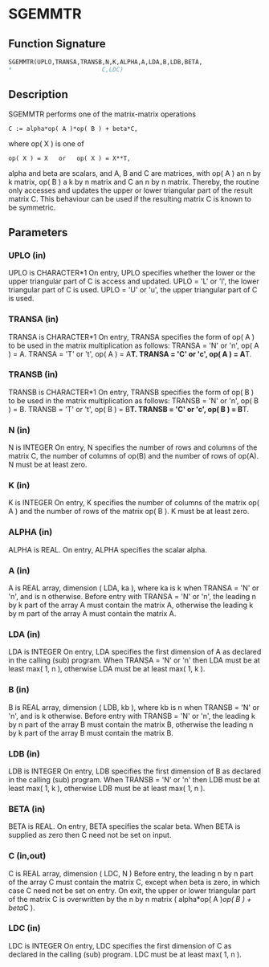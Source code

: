 # SGEMMTR

## Function Signature

```fortran
SGEMMTR(UPLO,TRANSA,TRANSB,N,K,ALPHA,A,LDA,B,LDB,BETA,
*                         C,LDC)
```

## Description


 SGEMMTR  performs one of the matrix-matrix operations

    C := alpha*op( A )*op( B ) + beta*C,

 where  op( X ) is one of

    op( X ) = X   or   op( X ) = X**T,

 alpha and beta are scalars, and A, B and C are matrices, with op( A )
 an n by k matrix,  op( B )  a  k by n matrix and  C an n by n matrix.
 Thereby, the routine only accesses and updates the upper or lower
 triangular part of the result matrix C. This behaviour can be used if
 the resulting matrix C is known to be symmetric.

## Parameters

### UPLO (in)

UPLO is CHARACTER*1 On entry, UPLO specifies whether the lower or the upper triangular part of C is access and updated. UPLO = 'L' or 'l', the lower triangular part of C is used. UPLO = 'U' or 'u', the upper triangular part of C is used.

### TRANSA (in)

TRANSA is CHARACTER*1 On entry, TRANSA specifies the form of op( A ) to be used in the matrix multiplication as follows: TRANSA = 'N' or 'n', op( A ) = A. TRANSA = 'T' or 't', op( A ) = A**T. TRANSA = 'C' or 'c', op( A ) = A**T.

### TRANSB (in)

TRANSB is CHARACTER*1 On entry, TRANSB specifies the form of op( B ) to be used in the matrix multiplication as follows: TRANSB = 'N' or 'n', op( B ) = B. TRANSB = 'T' or 't', op( B ) = B**T. TRANSB = 'C' or 'c', op( B ) = B**T.

### N (in)

N is INTEGER On entry, N specifies the number of rows and columns of the matrix C, the number of columns of op(B) and the number of rows of op(A). N must be at least zero.

### K (in)

K is INTEGER On entry, K specifies the number of columns of the matrix op( A ) and the number of rows of the matrix op( B ). K must be at least zero.

### ALPHA (in)

ALPHA is REAL. On entry, ALPHA specifies the scalar alpha.

### A (in)

A is REAL array, dimension ( LDA, ka ), where ka is k when TRANSA = 'N' or 'n', and is n otherwise. Before entry with TRANSA = 'N' or 'n', the leading n by k part of the array A must contain the matrix A, otherwise the leading k by m part of the array A must contain the matrix A.

### LDA (in)

LDA is INTEGER On entry, LDA specifies the first dimension of A as declared in the calling (sub) program. When TRANSA = 'N' or 'n' then LDA must be at least max( 1, n ), otherwise LDA must be at least max( 1, k ).

### B (in)

B is REAL array, dimension ( LDB, kb ), where kb is n when TRANSB = 'N' or 'n', and is k otherwise. Before entry with TRANSB = 'N' or 'n', the leading k by n part of the array B must contain the matrix B, otherwise the leading n by k part of the array B must contain the matrix B.

### LDB (in)

LDB is INTEGER On entry, LDB specifies the first dimension of B as declared in the calling (sub) program. When TRANSB = 'N' or 'n' then LDB must be at least max( 1, k ), otherwise LDB must be at least max( 1, n ).

### BETA (in)

BETA is REAL. On entry, BETA specifies the scalar beta. When BETA is supplied as zero then C need not be set on input.

### C (in,out)

C is REAL array, dimension ( LDC, N ) Before entry, the leading n by n part of the array C must contain the matrix C, except when beta is zero, in which case C need not be set on entry. On exit, the upper or lower triangular part of the matrix C is overwritten by the n by n matrix ( alpha*op( A )*op( B ) + beta*C ).

### LDC (in)

LDC is INTEGER On entry, LDC specifies the first dimension of C as declared in the calling (sub) program. LDC must be at least max( 1, n ).

